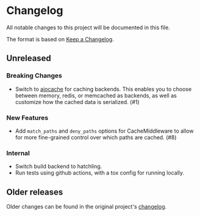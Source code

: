 # Changelog

All notable changes to this project will be documented in this file.

The format is based on [Keep a Changelog](https://keepachangelog.com/en/1.0.0/).

## Unreleased

### Breaking Changes

- Switch to [aiocache](https://pypi.org/project/aiocache) for caching backends. This enables you to choose between memory, redis, or memcached as backends, as well as customize how the cached data is serialized. (#1)

### New Features

- Add `match_paths` and `deny_paths` options for CacheMiddleware to allow for more fine-grained control over which paths are cached. (#8)

### Internal

- Switch build backend to hatchling.
- Run tests using github actions, with a tox config for running locally.

## Older releases

Older changes can be found in the original project's [changelog](https://github.com/florimondmanca/asgi-caches/blob/master/CHANGELOG.md).